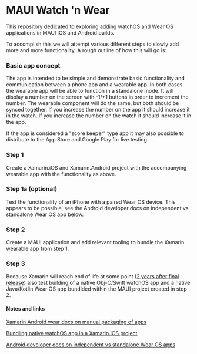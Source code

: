 # MAUI Watch 'n Wear
This repository dedicated to exploring adding watchOS and Wear OS applications in MAUI iOS and Android builds. 

To accomplish this we will attempt various different steps to slowly add more and more functionality. A rough outline of how this will go is:

### Basic app concept
The app is intended to be simple and demonstrate basic functionality and communication between a phone app and a wearable app. In both cases the wearable app will be able to function in a standalone mode. It will display a number on the screen with -1/+1 buttons in order to increment the number. The wearable component will do the same, but both should be synced together. If you increase the number on the app it should increase it in the watch. If you increase the number on the watch it should increase it in the app.

If the app is considered a "score keeper" type app it may also possible to distribute to the App Store and Google Play for live testing.

### Step 1
Create a Xamarin.iOS and Xamarin.Android project with the accompanying wearable app with the functionality as above.

### Step 1a (optional)
Test the functionality of an iPhone with a paired Wear OS device. This appears to be possible, see the Android developer docs on independent vs standalone Wear OS app below.

### Step 2
Create a MAUI application and add relevant tooling to bundle the Xamarin wearable app from step 1.

### Step 3
Because Xamarin will reach end of life at some point ([2 years after final release](https://dotnet.microsoft.com/en-us/platform/support/policy/xamarin)) also test building of a native Obj-C/Swift watchOS app and a native Java/Kotlin Wear OS app bundlded within the MAUI project created in step 2.





#### Notes and links
[Xamarin Android wear docs on manual packaging of apps](https://docs.microsoft.com/en-us/xamarin/android/wear/deploy-test/packaging?tabs=windows#manual-packaging)

[Bundling native watchOS app in a Xamarin.iOS project](https://github.com/xamarin/xamarin-macios/issues/10070)

[Android developer docs on independent vs standalone Wear OS apps](https://developer.android.com/training/wearables/apps/standalone-apps)

